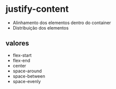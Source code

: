 # justify-content

- Alinhamento dos elementos dentro do container
- Distribuição dos elementos

## valores

- flex-start
- flex-end
- center
- space-around
- space-between
- space-evenly
